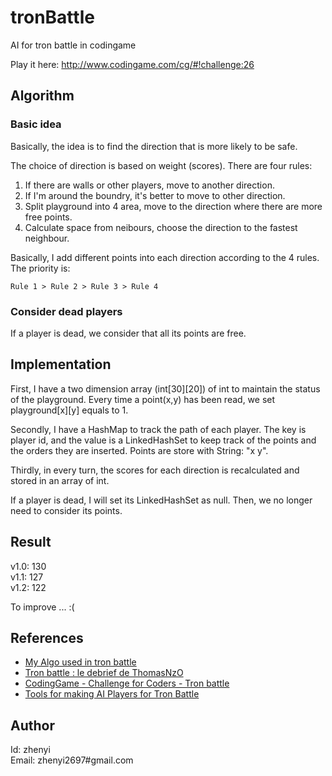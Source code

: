 tronBattle
==========

AI for tron battle in codingame   

Play it here: http://www.codingame.com/cg/#!challenge:26   

## Algorithm


### Basic idea
Basically, the idea is to find the direction that is more likely to be safe.

The choice of direction is based on weight (scores).
There are four rules:

1. If there are walls or other players, move to another direction.
2. If I'm around the boundry, it's better to move to other direction.
3. Split playground into 4 area, move to the direction where there are more free points.
4. Calculate space from neibours, choose the direction to the fastest neighbour.

Basically, I add different points into each direction according to the 4 rules. The priority is:

	Rule 1 > Rule 2 > Rule 3 > Rule 4

### Consider dead players

If a player is dead, we consider that all its points are free.


## Implementation

First, I have a two dimension array (int[30][20]) of int to maintain the status of the playground. Every time a point(x,y) has been read, we set playground[x][y] equals to 1.

Secondly, I have a HashMap to track the path of each player. The key is player id, and the value is a LinkedHashSet to keep track of the points and the orders they are inserted. Points are store with String: "x y".

Thirdly, in every turn, the scores for each direction is recalculated and stored in an array of int.

If a player is dead, I will set its LinkedHashSet as null. Then, we no longer need to consider its points.


## Result
v1.0: 130   
v1.1: 127   
v1.2: 122   

To improve ... :(
    

## References

- [My Algo used in tron battle](http://localboyfrommadurai.blogspot.in/2014/03/my-ai-tron-bot-2014.html)
- [Tron battle : le debrief de ThomasNzO](http://blog.codingame.fr/2014/03/tron-battle-le-debrief-de-thomasnzo.html)
- [CodingGame - Challenge for Coders - Tron battle](https://github.com/bolilla/Tron-Battle)
- [Tools for making AI Players for Tron Battle](https://github.com/kvas-it/tron_battle)


## Author
Id: zhenyi   
Email:  zhenyi2697#gmail.com
